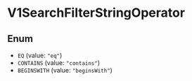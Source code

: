 # V1SearchFilterStringOperator

## Enum

* `EQ` (value: `"eq"`)
* `CONTAINS` (value: `"contains"`)
* `BEGINSWITH` (value: `"beginsWith"`)
